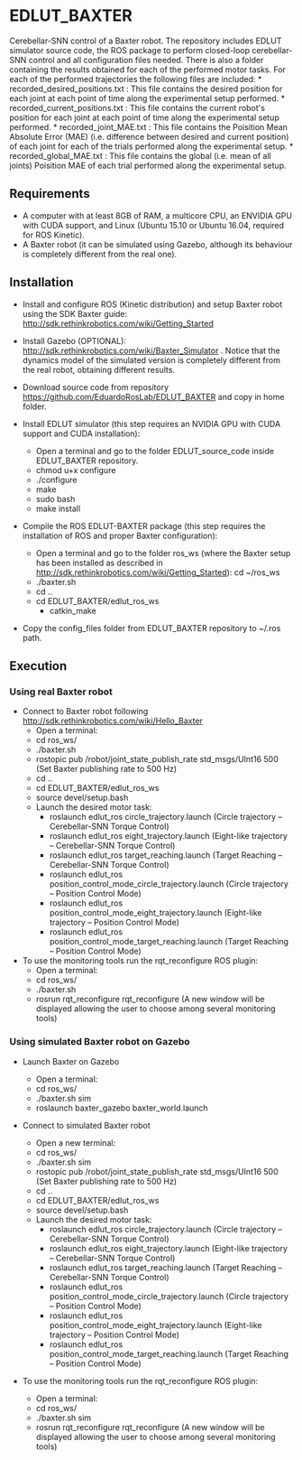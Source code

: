 # EDLUT_BAXTER
Cerebellar-SNN control of a Baxter robot. The repository includes EDLUT simulator source code, the ROS package to perform closed-loop cerebellar-SNN control and all configuration files needed. 
There is also a folder containing the results obtained for each of the performed motor tasks. For each of the performed trajectories the following files are included: 
	* recorded_desired_positions.txt : This file contains the desired position for each joint at each point of time along the experimental setup performed. 
	* recorded_current_positions.txt : This file contains the current robot's position for each joint at each point of time along the experimental setup performed. 
	* recorded_joint_MAE.txt : This file contains the Poisition Mean Absolute Error (MAE) (i.e. difference between desired and current position) of each joint for each of the trials performed along the experimental setup. 
	* recorded_global_MAE.txt : This file contains the global (i.e. mean of all joints) Poisition MAE of each trial performed along the experimental setup. 
	

##  Requirements
* A computer with at least 8GB of RAM, a multicore CPU, an ENVIDIA GPU with CUDA support, and Linux (Ubuntu 15.10 or Ubuntu 16.04, required for ROS Kinetic).
* A Baxter robot (it can be simulated using Gazebo, although its behaviour is completely different from the real one).


## Installation
* Install and configure ROS (Kinetic distribution) and setup Baxter robot using the SDK Baxter guide: http://sdk.rethinkrobotics.com/wiki/Getting_Started

* Install Gazebo (OPTIONAL): http://sdk.rethinkrobotics.com/wiki/Baxter_Simulator . Notice that the dynamics model of the simulated version is completely different from the real robot, obtaining different results. 

* Download source code from repository https://github.com/EduardoRosLab/EDLUT_BAXTER and copy in home folder. 

* Install EDLUT simulator (this step requires an NVIDIA GPU with CUDA support and CUDA installation):
	* Open a terminal and go to the folder EDLUT_source_code inside EDLUT_BAXTER repository.
	* chmod u+x configure
	* ./configure
	* make
	* sudo bash
	* make install

* Compile the ROS EDLUT-BAXTER package (this step requires the installation of ROS and proper Baxter configuration):
	* Open a terminal and go to the folder ros_ws (where the Baxter setup has been installed as described in http://sdk.rethinkrobotics.com/wiki/Getting_Started): cd ~/ros_ws
	* ./baxter.sh
	* cd ..
  * cd EDLUT_BAXTER/edlut_ros_ws
	* catkin_make

* Copy the config_files folder from EDLUT_BAXTER repository to ~/.ros path. 


## Execution 
### Using real Baxter robot 
* Connect to Baxter robot following http://sdk.rethinkrobotics.com/wiki/Hello_Baxter 
  * Open a terminal: 
  * cd ros_ws/
  * ./baxter.sh 
  * rostopic pub /robot/joint_state_publish_rate std_msgs/UInt16 500 (Set Baxter publishing rate to 500 Hz) 
  * cd ..
  * cd EDLUT_BAXTER/edlut_ros_ws
  * source devel/setup.bash
  * Launch the desired motor task: 
    * roslaunch edlut_ros circle_trajectory.launch (Circle trajectory – Cerebellar-SNN Torque Control)
    * roslaunch edlut_ros eight_trajectory.launch (Eight-like trajectory – Cerebellar-SNN Torque Control)
    * roslaunch edlut_ros target_reaching.launch (Target Reaching – Cerebellar-SNN Torque Control)
    * roslaunch edlut_ros position_control_mode_circle_trajectory.launch (Circle trajectory – Position Control Mode)
    * roslaunch edlut_ros position_control_mode_eight_trajectory.launch (Eight-like trajectory – Position Control Mode)
    * roslaunch edlut_ros position_control_mode_target_reaching.launch (Target Reaching – Position Control Mode)
* To use the monitoring tools run the rqt_reconfigure ROS plugin:
  * Open a terminal: 
  * cd ros_ws/
  * ./baxter.sh 
  * rosrun rqt_reconfigure rqt_reconfigure (A new window will be displayed allowing the user to choose among several monitoring tools) 



### Using simulated Baxter robot on Gazebo 
* Launch Baxter on Gazebo 
  * Open a terminal: 
  * cd ros_ws/
  * ./baxter.sh sim
  * roslaunch baxter_gazebo baxter_world.launch

* Connect to simulated Baxter robot 
  * Open a new terminal: 
  * cd ros_ws/
  * ./baxter.sh sim
  * rostopic pub /robot/joint_state_publish_rate std_msgs/UInt16 500 (Set Baxter publishing rate to 500 Hz)
  * cd ..
  * cd EDLUT_BAXTER/edlut_ros_ws
  * source devel/setup.bash
  * Launch the desired motor task: 
    * roslaunch edlut_ros circle_trajectory.launch (Circle trajectory – Cerebellar-SNN Torque Control)
    * roslaunch edlut_ros eight_trajectory.launch (Eight-like trajectory – Cerebellar-SNN Torque Control)
    * roslaunch edlut_ros target_reaching.launch (Target Reaching – Cerebellar-SNN Torque Control)
    * roslaunch edlut_ros position_control_mode_circle_trajectory.launch (Circle trajectory – Position Control Mode)
    * roslaunch edlut_ros position_control_mode_eight_trajectory.launch (Eight-like trajectory – Position Control Mode)
    * roslaunch edlut_ros position_control_mode_target_reaching.launch (Target Reaching – Position Control Mode)
* To use the monitoring tools run the rqt_reconfigure ROS plugin:
  * Open a terminal: 
  * cd ros_ws/
  * ./baxter.sh sim 
  * rosrun rqt_reconfigure rqt_reconfigure (A new window will be displayed allowing the user to choose among several monitoring tools) 

